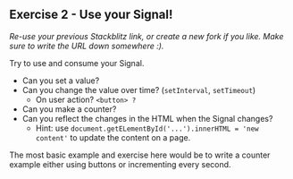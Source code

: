 ## Exercise 2 - Use your Signal!

_Re-use your previous Stackblitz link, or create a new fork if you like. Make sure to write the URL down somewhere :)._

Try to use and consume your Signal.

- Can you set a value?
- Can you change the value over time? (`setInterval`, `setTimeout`)
  - On user action? `<button> ?`
- Can you make a counter?
- Can you reflect the changes in the HTML when the Signal changes?
  - Hint: use `document.getELementById('...').innerHTML = 'new content'` to update the content on a page.

The most basic example and exercise here would be to write a counter example either using buttons or incrementing every second.
